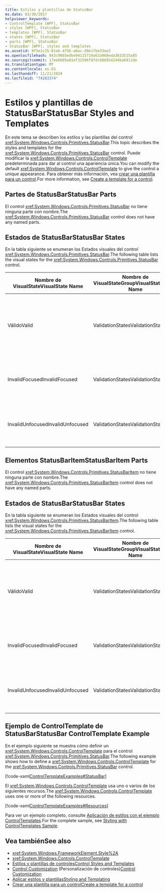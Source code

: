 ```yaml
---
title: Estilos y plantillas de StatusBar
ms.date: 03/30/2017
helpviewer_keywords:
- ControlTemplate [WPF], StatusBar
- styles [WPF], StatusBar
- templates [WPF], StatusBar
- states [WPF], StatusBar
- parts [WPF], StatusBar
- StatusBar [WPF], styles and templates
ms.assetid: 9f5e1c25-81eb-4756-a0ac-d9e1fbe33ee2
ms.openlocfilehash: 843c9003edbe94115719a63a968eda3833515a85
ms.sourcegitcommit: 17ee6605e01ef32506f8fdc686954244ba6911de
ms.translationtype: MT
ms.contentlocale: es-ES
ms.lasthandoff: 11/21/2019
ms.locfileid: "74283374"
---
```

# <a name="statusbar-styles-and-templates"></a><span data-ttu-id="50c02-102">Estilos y plantillas de StatusBar</span><span class="sxs-lookup"><span data-stu-id="50c02-102">StatusBar Styles and Templates</span></span>
<span data-ttu-id="50c02-103">En este tema se describen los estilos y las plantillas del control <xref:System.Windows.Controls.Primitives.StatusBar>.</span><span class="sxs-lookup"><span data-stu-id="50c02-103">This topic describes the styles and templates for the <xref:System.Windows.Controls.Primitives.StatusBar> control.</span></span> <span data-ttu-id="50c02-104">Puede modificar la <xref:System.Windows.Controls.ControlTemplate> predeterminada para dar al control una apariencia única.</span><span class="sxs-lookup"><span data-stu-id="50c02-104">You can modify the default <xref:System.Windows.Controls.ControlTemplate> to give the control a unique appearance.</span></span> <span data-ttu-id="50c02-105">Para obtener más información, vea [crear una plantilla para un control](../../../desktop-wpf/themes/how-to-create-apply-template.md).</span><span class="sxs-lookup"><span data-stu-id="50c02-105">For more information, see [Create a template for a control](../../../desktop-wpf/themes/how-to-create-apply-template.md).</span></span>  
  
## <a name="statusbar-parts"></a><span data-ttu-id="50c02-106">Partes de StatusBar</span><span class="sxs-lookup"><span data-stu-id="50c02-106">StatusBar Parts</span></span>  
 <span data-ttu-id="50c02-107">El control <xref:System.Windows.Controls.Primitives.StatusBar> no tiene ninguna parte con nombre.</span><span class="sxs-lookup"><span data-stu-id="50c02-107">The <xref:System.Windows.Controls.Primitives.StatusBar> control does not have any named parts.</span></span>  
  
## <a name="statusbar-states"></a><span data-ttu-id="50c02-108">Estados de StatusBar</span><span class="sxs-lookup"><span data-stu-id="50c02-108">StatusBar States</span></span>  
 <span data-ttu-id="50c02-109">En la tabla siguiente se enumeran los Estados visuales del control <xref:System.Windows.Controls.Primitives.StatusBar>.</span><span class="sxs-lookup"><span data-stu-id="50c02-109">The following table lists the visual states for the <xref:System.Windows.Controls.Primitives.StatusBar> control.</span></span>  
  
|<span data-ttu-id="50c02-110">Nombre de VisualState</span><span class="sxs-lookup"><span data-stu-id="50c02-110">VisualState Name</span></span>|<span data-ttu-id="50c02-111">Nombre de VisualStateGroup</span><span class="sxs-lookup"><span data-stu-id="50c02-111">VisualStateGroup Name</span></span>|<span data-ttu-id="50c02-112">Descripción</span><span class="sxs-lookup"><span data-stu-id="50c02-112">Description</span></span>|  
|-|-|-|  
|<span data-ttu-id="50c02-113">Válido</span><span class="sxs-lookup"><span data-stu-id="50c02-113">Valid</span></span>|<span data-ttu-id="50c02-114">ValidationStates</span><span class="sxs-lookup"><span data-stu-id="50c02-114">ValidationStates</span></span>|<span data-ttu-id="50c02-115">El control utiliza la clase <xref:System.Windows.Controls.Validation> y la propiedad adjunta <xref:System.Windows.Controls.Validation.HasError%2A?displayProperty=nameWithType> es `false`.</span><span class="sxs-lookup"><span data-stu-id="50c02-115">The control uses the <xref:System.Windows.Controls.Validation> class and the <xref:System.Windows.Controls.Validation.HasError%2A?displayProperty=nameWithType> attached property is `false`.</span></span>|  
|<span data-ttu-id="50c02-116">InvalidFocused</span><span class="sxs-lookup"><span data-stu-id="50c02-116">InvalidFocused</span></span>|<span data-ttu-id="50c02-117">ValidationStates</span><span class="sxs-lookup"><span data-stu-id="50c02-117">ValidationStates</span></span>|<span data-ttu-id="50c02-118">La propiedad adjunta <xref:System.Windows.Controls.Validation.HasError%2A?displayProperty=nameWithType> es `true` tiene el foco.</span><span class="sxs-lookup"><span data-stu-id="50c02-118">The <xref:System.Windows.Controls.Validation.HasError%2A?displayProperty=nameWithType> attached property is `true` has the control has focus.</span></span>|  
|<span data-ttu-id="50c02-119">InvalidUnfocused</span><span class="sxs-lookup"><span data-stu-id="50c02-119">InvalidUnfocused</span></span>|<span data-ttu-id="50c02-120">ValidationStates</span><span class="sxs-lookup"><span data-stu-id="50c02-120">ValidationStates</span></span>|<span data-ttu-id="50c02-121">La propiedad adjunta <xref:System.Windows.Controls.Validation.HasError%2A?displayProperty=nameWithType> es `true` tiene el control no tiene el foco.</span><span class="sxs-lookup"><span data-stu-id="50c02-121">The <xref:System.Windows.Controls.Validation.HasError%2A?displayProperty=nameWithType> attached property is `true` has the control does not have focus.</span></span>|  
  
## <a name="statusbaritem-parts"></a><span data-ttu-id="50c02-122">Elementos StatusBarItem</span><span class="sxs-lookup"><span data-stu-id="50c02-122">StatusBarItem Parts</span></span>  
 <span data-ttu-id="50c02-123">El control <xref:System.Windows.Controls.Primitives.StatusBarItem> no tiene ninguna parte con nombre.</span><span class="sxs-lookup"><span data-stu-id="50c02-123">The <xref:System.Windows.Controls.Primitives.StatusBarItem> control does not have any named parts.</span></span>  
  
## <a name="statusbar-states"></a><span data-ttu-id="50c02-124">Estados de StatusBar</span><span class="sxs-lookup"><span data-stu-id="50c02-124">StatusBar States</span></span>  
 <span data-ttu-id="50c02-125">En la tabla siguiente se enumeran los Estados visuales del control <xref:System.Windows.Controls.Primitives.StatusBarItem>.</span><span class="sxs-lookup"><span data-stu-id="50c02-125">The following table lists the visual states for the <xref:System.Windows.Controls.Primitives.StatusBarItem> control.</span></span>  
  
|<span data-ttu-id="50c02-126">Nombre de VisualState</span><span class="sxs-lookup"><span data-stu-id="50c02-126">VisualState Name</span></span>|<span data-ttu-id="50c02-127">Nombre de VisualStateGroup</span><span class="sxs-lookup"><span data-stu-id="50c02-127">VisualStateGroup Name</span></span>|<span data-ttu-id="50c02-128">Descripción</span><span class="sxs-lookup"><span data-stu-id="50c02-128">Description</span></span>|  
|-|-|-|  
|<span data-ttu-id="50c02-129">Válido</span><span class="sxs-lookup"><span data-stu-id="50c02-129">Valid</span></span>|<span data-ttu-id="50c02-130">ValidationStates</span><span class="sxs-lookup"><span data-stu-id="50c02-130">ValidationStates</span></span>|<span data-ttu-id="50c02-131">El control utiliza la clase <xref:System.Windows.Controls.Validation> y la propiedad adjunta <xref:System.Windows.Controls.Validation.HasError%2A?displayProperty=nameWithType> es `false`.</span><span class="sxs-lookup"><span data-stu-id="50c02-131">The control uses the <xref:System.Windows.Controls.Validation> class and the <xref:System.Windows.Controls.Validation.HasError%2A?displayProperty=nameWithType> attached property is `false`.</span></span>|  
|<span data-ttu-id="50c02-132">InvalidFocused</span><span class="sxs-lookup"><span data-stu-id="50c02-132">InvalidFocused</span></span>|<span data-ttu-id="50c02-133">ValidationStates</span><span class="sxs-lookup"><span data-stu-id="50c02-133">ValidationStates</span></span>|<span data-ttu-id="50c02-134">La propiedad adjunta <xref:System.Windows.Controls.Validation.HasError%2A?displayProperty=nameWithType> es `true` tiene el foco.</span><span class="sxs-lookup"><span data-stu-id="50c02-134">The <xref:System.Windows.Controls.Validation.HasError%2A?displayProperty=nameWithType> attached property is `true` has the control has focus.</span></span>|  
|<span data-ttu-id="50c02-135">InvalidUnfocused</span><span class="sxs-lookup"><span data-stu-id="50c02-135">InvalidUnfocused</span></span>|<span data-ttu-id="50c02-136">ValidationStates</span><span class="sxs-lookup"><span data-stu-id="50c02-136">ValidationStates</span></span>|<span data-ttu-id="50c02-137">La propiedad adjunta <xref:System.Windows.Controls.Validation.HasError%2A?displayProperty=nameWithType> es `true` tiene el control no tiene el foco.</span><span class="sxs-lookup"><span data-stu-id="50c02-137">The <xref:System.Windows.Controls.Validation.HasError%2A?displayProperty=nameWithType> attached property is `true` has the control does not have focus.</span></span>|  
  
## <a name="statusbar-controltemplate-example"></a><span data-ttu-id="50c02-138">Ejemplo de ControlTemplate de StatusBar</span><span class="sxs-lookup"><span data-stu-id="50c02-138">StatusBar ControlTemplate Example</span></span>  
 <span data-ttu-id="50c02-139">En el ejemplo siguiente se muestra cómo definir un <xref:System.Windows.Controls.ControlTemplate> para el control <xref:System.Windows.Controls.Primitives.StatusBar>.</span><span class="sxs-lookup"><span data-stu-id="50c02-139">The following example shows how to define a <xref:System.Windows.Controls.ControlTemplate> for the <xref:System.Windows.Controls.Primitives.StatusBar> control.</span></span>  
  
 [!code-xaml[ControlTemplateExamples#StatusBar](~/samples/snippets/csharp/VS_Snippets_Wpf/ControlTemplateExamples/CS/resources/statusbar.xaml#statusbar)]  
  
 <span data-ttu-id="50c02-140">El <xref:System.Windows.Controls.ControlTemplate> usa uno o varios de los siguientes recursos.</span><span class="sxs-lookup"><span data-stu-id="50c02-140">The <xref:System.Windows.Controls.ControlTemplate> uses one or more of the following resources.</span></span>  
  
 [!code-xaml[ControlTemplateExamples#Resources](~/samples/snippets/csharp/VS_Snippets_Wpf/ControlTemplateExamples/CS/resources/shared.xaml#resources)]  
  
 <span data-ttu-id="50c02-141">Para ver un ejemplo completo, consulte [Aplicación de estilos con el ejemplo ControlTemplates](https://github.com/Microsoft/WPF-Samples/tree/master/Styles%20&%20Templates/IntroToStylingAndTemplating).</span><span class="sxs-lookup"><span data-stu-id="50c02-141">For the complete sample, see [Styling with ControlTemplates Sample](https://github.com/Microsoft/WPF-Samples/tree/master/Styles%20&%20Templates/IntroToStylingAndTemplating).</span></span>  
  
## <a name="see-also"></a><span data-ttu-id="50c02-142">Vea también</span><span class="sxs-lookup"><span data-stu-id="50c02-142">See also</span></span>

- <xref:System.Windows.FrameworkElement.Style%2A>
- <xref:System.Windows.Controls.ControlTemplate>
- [<span data-ttu-id="50c02-143">Estilos y plantillas de controles</span><span class="sxs-lookup"><span data-stu-id="50c02-143">Control Styles and Templates</span></span>](control-styles-and-templates.md)
- <span data-ttu-id="50c02-144">[Control Customization](control-customization.md) (Personalización de controles)</span><span class="sxs-lookup"><span data-stu-id="50c02-144">[Control Customization](control-customization.md)</span></span>
- [<span data-ttu-id="50c02-145">Aplicar estilos y plantillas</span><span class="sxs-lookup"><span data-stu-id="50c02-145">Styling and Templating</span></span>](../../../desktop-wpf/fundamentals/styles-templates-overview.md)
- [<span data-ttu-id="50c02-146">Crear una plantilla para un control</span><span class="sxs-lookup"><span data-stu-id="50c02-146">Create a template for a control</span></span>](../../../desktop-wpf/themes/how-to-create-apply-template.md)
